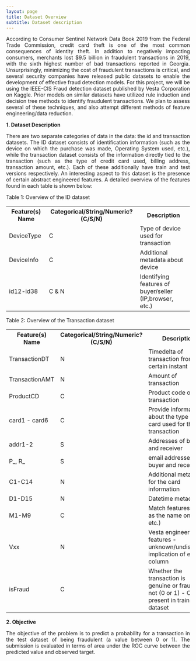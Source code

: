 ```yaml
---
layout: page
title: Dataset Overview
subtitle: Dataset description
---
```

<p style="text-align: justify;">
According to Consumer Sentinel Network Data Book 2019 from the Federal Trade Commission, credit card theft is one of the most common consequences of identity theft. In addition to negatively impacting consumers, merchants lost $9.5 billion in fraudulent transactions in 2019, with the sixth highest number of bad transactions reported in Georgia. Unsurprisingly, minimizing the cost of fraudulent transactions is critical, and several security companies have released public datasets to enable the development of effective fraud detection models. For this project, we will be using the IEEE-CIS Fraud detection dataset published by Vesta Corporation on Kaggle. Prior models on similar datasets have utilized rule induction and decision tree methods to identify fraudulent transactions. We plan to assess several of these techniques, and also attempt different methods of feature engineering/data reduction. </p>

**1. Dataset Description**  
<p style="text-align: justify;">
There are two separate categories of data in the data: the id and transaction datasets. The ID dataset consists of identification information (such as the device on which the purchase was made, Operating System used, etc.), while the transaction dataset consists of the information directly tied to the transaction (such as the type of credit card used, billing address, transaction amount, etc.). Each of these additionally have train and test versions respectively. An interesting aspect to this dataset is the presence of certain abstract engineered features. A detailed overview of the features found in each table is shown below:
</p>

Table 1: Overview of the ID dataset

<table style="width:100%">
  <tr>
    <th>Feature(s) Name</th>
    <th>Categorical/String/Numeric? (C/S/N)</th>
    <th>Description</th>
  </tr>
  <tr>
    <td>DeviceType</td>
    <td>C</td>
    <td>Type of device used for transaction</td>
  </tr>
  <tr>
    <td>DeviceInfo</td>
    <td>C</td>
    <td>Additional metadata about device</td>
  </tr>
  <tr>
    <td>id12-id38</td>
    <td>C & N</td>
    <td>Identifying features of buyer/seller (IP,browser, etc.)</td>
  </tr>
</table>

Table 2: Overview of the Transaction dataset

<table style="width:100%">
  <tr>
    <th>Feature(s) Name</th>
    <th>Categorical/String/Numeric? (C/S/N)</th>
    <th>Description</th>
  </tr>
  <tr>
    <td>TransactionDT</td>
    <td>N</td>
    <td>Timedelta of transaction from a certain instant</td>
  </tr>
  <tr>
    <td>TransactionAMT</td>
    <td>N</td>
    <td>Amount of transaction</td>
  </tr>
  <tr>
    <td>ProductCD</td>
    <td>C</td>
    <td>Product code of transaction</td>
  </tr>
  <tr>
    <td>card1 - card6</td>
    <td>C</td>
    <td>Provide information about the type of card used for the transaction</td>
  </tr>
  <tr>
    <td>addr1-2</td>
    <td>S</td>
    <td>Addresses of buyer and receiver</td>
  </tr>  
  <tr>
    <td>P_, R_</td>
    <td>S</td>
    <td>email addresses of buyer and receiver</td>
  </tr>
  <tr>
    <td>C1-C14</td>
    <td>N</td>
    <td>Additional metadata for the card information</td>
  </tr>
  <tr>
    <td>D1-D15</td>
    <td>N</td>
    <td>Datetime metadata</td>
  </tr>
  <tr>
    <td>M1-M9</td>
    <td>C</td>
    <td>Match features (such as the name on card, etc.)</td>
  </tr>
  <tr>
    <td>Vxx</td>
    <td>N</td>
    <td>Vesta engineered features - unknown/undisclosed implication of each column</td>
  </tr>
  <tr>
    <td>isFraud</td>
    <td>C</td>
    <td>Whether the transaction is genuine or fraudulent not (0 or 1) - Only present in training dataset</td>
  </tr>
  
</table>

**2. Objective**  
<p style="text-align: justify;">
The objective of the problem is to predict a probability for a transaction in the test dataset of being fraudulent (a value between 0 or 1). The submission is evaluated in terms of area under the ROC curve between the predicted value and observed target.
</p>
